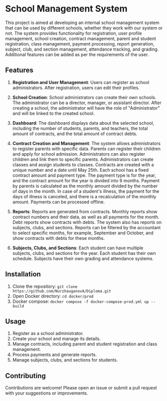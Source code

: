 # School Management System

This project is aimed at developing an internal school management system that can be used by different schools, whether they work with our system or not. The system provides functionality for registration, user profile management, school creation, contract management, parent and student registration, class management, payment processing, report generation, subject, club, and section management, attendance tracking, and grading. Additional features can be added as per the requirements of the user.

## Features

1. **Registration and User Management**: Users can register as school administrators. After registration, users can edit their profiles.

2. **School Creation**: School administrators can create their own schools. The administrator can be a director, manager, or assistant director. After creating a school, the administrator will have the role of "Administrator" and will be linked to the created school.

3. **Dashboard**: The dashboard displays data about the selected school, including the number of students, parents, and teachers, the total amount of contracts, and the total amount of contract debts.

4. **Contract Creation and Management**: The system allows administrators to register parents with specific data. Parents can register their children and apply for school admission. Administrators can also register children and link them to specific parents. Administrators can create classes and assign students to classes. Contracts are created with a unique number and a date until May 25th. Each school has a fixed contract amount and payment type. The payment type is for the year, and the contract amount for the year is divided into 9 months. Payment by parents is calculated as the monthly amount divided by the number of days in the month. In case of a student's illness, the payment for the days of illness is canceled, and there is a recalculation of the monthly amount. Payments can be processed offline.

5. **Reports**: Reports are generated from contracts. Monthly reports show contract numbers and their data, as well as all payments for the month. Debt reports show contracts with debts. The system also has reports on subjects, clubs, and sections. Reports can be filtered by the accountant to select specific months, for example, September and October, and show contracts with debts for these months.

6. **Subjects, Clubs, and Sections**: Each student can have multiple subjects, clubs, and sections for the year. Each student has their own schedule. Subjects have their own grading and attendance systems.

## Installation

1. Clone the repository: `git clone https://github.com/NurzhauganovA/Diploma.git`
2. Open Docker directory: `cd docker/prod`
3. Docker compose: `docker compose -f docker-compose-prod.yml up --build`

## Usage

1. Register as a school administrator.
2. Create your school and manage its details.
3. Manage contracts, including parent and student registration and class management.
4. Process payments and generate reports.
5. Manage subjects, clubs, and sections for students.

## Contributing

Contributions are welcome! Please open an issue or submit a pull request with your suggestions or improvements.
